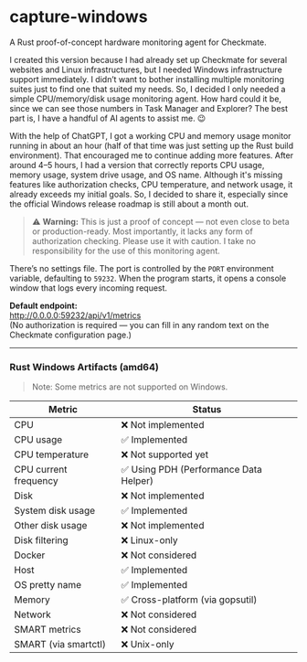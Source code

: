 # capture-windows

A Rust proof-of-concept hardware monitoring agent for Checkmate.

I created this version because I had already set up Checkmate for several websites and Linux infrastructures, but I needed Windows infrastructure support immediately. I didn’t want to bother installing multiple monitoring suites just to find one that suited my needs. So, I decided I only needed a simple CPU/memory/disk usage monitoring agent. How hard could it be, since we can see those numbers in Task Manager and Explorer? The best part is, I have a handful of AI agents to assist me. 😉

With the help of ChatGPT, I got a working CPU and memory usage monitor running in about an hour (half of that time was just setting up the Rust build environment). That encouraged me to continue adding more features. After around 4–5 hours, I had a version that correctly reports CPU usage, memory usage, system drive usage, and OS name. Although it's missing features like authorization checks, CPU temperature, and network usage, it already exceeds my initial goals. So, I decided to share it, especially since the official Windows release roadmap is still about a month out.

> ⚠️ **Warning:** This is just a proof of concept — not even close to beta or production-ready. Most importantly, it lacks any form of authorization checking. Please use it with caution. I take no responsibility for the use of this monitoring agent.

There’s no settings file. The port is controlled by the `PORT` environment variable, defaulting to `59232`. When the program starts, it opens a console window that logs every incoming request.

**Default endpoint:**  
http://0.0.0.0:59232/api/v1/metrics  
(No authorization is required — you can fill in any random text on the Checkmate configuration page.)

---

### Rust Windows Artifacts (amd64)

> Note: Some metrics are not supported on Windows.

| Metric                  | Status                                |
|-------------------------|----------------------------------------|
| CPU                    | ❌ Not implemented                     |
| CPU usage              | ✅ Implemented                         |
| CPU temperature        | ❌ Not supported yet                   |
| CPU current frequency  | ✅ Using PDH (Performance Data Helper) |
| Disk                  | ❌ Not implemented                     |
| System disk usage      | ✅ Implemented                         |
| Other disk usage       | ❌ Not implemented                     |
| Disk filtering         | ❌ Linux-only                          |
| Docker                 | ❌ Not considered                      |
| Host                   | ✅ Implemented                         |
| OS pretty name         | ✅ Implemented                         |
| Memory                 | ✅ Cross-platform (via gopsutil)       |
| Network                | ❌ Not considered                      |
| SMART metrics          | ❌ Not considered                      |
| SMART (via smartctl)   | ❌ Unix-only                           |
